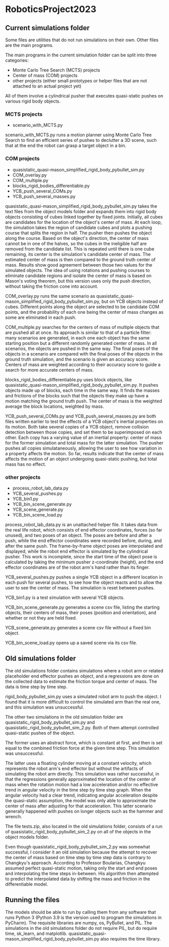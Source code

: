 # RoboticsProject2023

## Current simulations folder

Some files are utilities that do not run simulations on their own. Other files are the main programs.

The main programs in the current simulation folder can be split into three categories:

- Monte Carlo Tree Search (MCTS) projects
- Center of mass (COM) projects
- other projects (either small prototypes or helper files that are not attached to an actual project yet)

All of them involve a cylindrical pusher that executes quasi-static pushes on various rigid body objects.

### MCTS projects

- scenario_with_MCTS.py

scenario_with_MCTS.py runs a motion planner using Monte Carlo Tree Search to find an efficient series of pushes to declutter a 3D scene, such that at the end the robot can grasp a target object in a bin.


### COM projects

- quasistatic_quasi-mason_simplified_rigid_body_pybullet_sim.py
- COM_overlay.py
- COM_multiple.py
- blocks_rigid_bodies_differentiable.py
- YCB_push_several_COMs.py
- YCB_push_several_masses.py

quasistatic_quasi-mason_simplified_rigid_body_pybullet_sim.py takes the text files from the object models folder and expands them into rigid body objects consisting of cubes linked together by fixed joints. Initially, all cubes are candidates for the location of the object's center of mass. At each loop, the simulation takes the region of candidate cubes and plots a pushing course that splits the region in half. The pusher then pushes the object along the course. Based on the object's direction, the center of mass cannot be in one of the halves, so the cubes in the ineligible half are removed from the candidate list. This is repeated until there is one cube remaining, its center is the simulation's candidate center of mass. The estimated center of mass is then compared to the ground truth center of mass. Results show good agreement between those two values for the simulated objects. The idea of using rotations and pushing courses to eliminate candidate regions and isolate the center of mass is based on Mason's voting theorem, but this version uses only the push direction, without taking the friction cone into account.

COM_overlay.py runs the same scenario as quasistatic_quasi-mason_simplified_rigid_body_pybullet_sim.py, but on YCB objects instead of cubes. Different points along the object are selected to be candidate COM points, and the probability of each one being the center of mass changes as some are eliminated in each push.

COM_multiple.py searches for the centers of mass of multiple objects that are pushed all at once. Its approach is similar to that of a particle filter: many scenarios are generated, in each one each object has the same starting position but a different randomly generated center of mass. In all scenarios, the objects are pushed in the same way. The final poses of the objects in a scenario are compared with the final poses of the objects in the ground truth simulation, and the scenario is given an accuracy score. Centers of mass are weighted according to their accuracy score to guide a search for more accurate centers of mass.

blocks_rigid_bodies_differentiable.py uses block objects, like quasistatic_quasi-mason_simplified_rigid_body_pybullet_sim.py. It pushes objects made up of blocks, each time in the same way. It finds the masses and frictions of the blocks such that the objects they make up have a motion matching the ground truth push. The center of mass is the weighted average the block locations, weighted by mass.

YCB_push_several_COMs.py and YCB_push_several_masses.py are both files written earlier to test the effects of a YCB object's inertial properties on its motion. Both take several copies of a YCB object, remove collision detection between those copies, and set them to be superimposed on each other. Each copy has a varying value of an inertial property: center of mass for the former simulation and total mass for the latter simulation. The pusher pushes all copies simulataneously, allowing the user to see how variation in a property affects the motion. So far, results indicate that the center of mass affects the motion of an object undergoing quasi-static pushing, but total mass has no effect.


### other projects
- process_robot_lab_data.py
- YCB_several_pushes.py
- YCB_bin1.py
- YCB_bin_scene_generate.py
- YCB_scene_generate.py
- YCB_bin_scene_load.py

process_robot_lab_data.py is an unattached helper file. It takes data from the real life robot, which consists of end effector coordinates, forces (so far unused), and two poses of an object. The poses are before and after a push, while the end effector coordinates were recorded before, during, and after the same push. The frame-by-frame object poses are interpolated and displayed, while the robot end effector is simulated by the cylindrical pusher. This work is incomplete, since the start time of the object pose is calculated by taking the minimum pusher z-coordinate (height), and the end effector coordinates are of the robot arm's hand rather than its finger.

YCB_several_pushes.py pushes a single YCB object in a different location in each push for several pushes, to see how the object reacts and to allow the user to see the center of mass. The simulation is reset between pushes.

YCB_bin1.py is a test simulation with several YCB objects.

YCB_bin_scene_generate.py generates a scene csv file, listing the starting objects, their centers of mass, their poses (position and orientation), and whether or not they are held fixed.

YCB_scene_generate.py generates a scene csv file without a fixed bin object.

YCB_bin_scene_load.py opens up a saved scene via its csv file.



## Old simulations folder

The old simulations folder contains simulations where a robot arm or related placeholder end effector pushes an object, and a regressions are done on the collected data to estimate the friction torque and center of mass. The data is time step by time step.

rigid_body_pybullet_sim.py uses a simulated robot arm to push the object. I found that it is more difficult to control the simulated arm than the real one, and this simulation was unsuccessful.

The other two simulations in the old simulation folder are quasistatic_rigid_body_pybullet_sim.py and quasistatic_rigid_body_pybullet_sim_2.py. Both of them attempt controlled quasi-static pushes of the object.

The former uses an abstract force, which is constant at first, and then is set equal to the combined friction force at the given time step. This simulation was unsuccessful.

The latter uses a floating cylinder moving at a constant velocity, which represents the robot arm's end effector but without the artifacts of simulating the robot arm directly. This simulation was rather successful, in that the regressions generally approximated the location of the center of mass when the rotation motion had a low acceleration and/or no effective trend in angular velocity in the time step by time step graph. When the angular velocity had a clear trend, indicating angular acceleration despite the quasi-static assumption, the model was only able to approximate the center of mass after adjusting for that acceleration. This latter scenario generally happened with pushes on longer objects such as the hammer and wrench.

The file tests.zip, also located in the old simulations folder, consists of a run of quasistatic_rigid_body_pybullet_sim_2.py on all of the objects in the object models folder.

Even though quasistatic_rigid_body_pybullet_sim_2.py was somewhat successful, I consider it an old simulation because the attempt to recover the center of mass based on time step by time step data is contrary to Changkyu's approach. According to Professor Boularias, Changkyu assumed perfect quasi-static motion, taking only the start and end poses and interpolating the time steps in-between. His algorithm then attempted to predict the interpolated data by shifting the mass and friction in the differentiable model.



## Running the files

The models should be able to run by calling them from any software that runs Python 3 (Python 3.9 is the version used to program the simulations in PyCharm). The requisite libraries are numpy, os, PyBullet, and PIL. The simulations in the old simulations folder do not require PIL, but do require time, sk_learn, and matplotlib. quasistatic_quasi-mason_simplified_rigid_body_pybullet_sim.py also requires the time library.
